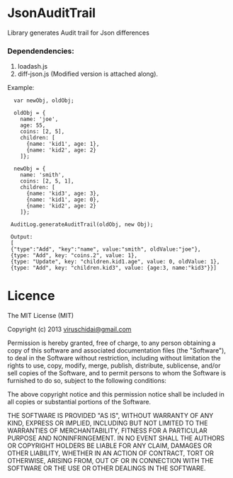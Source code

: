 # JsonAuditTrail
Library generates Audit trail for Json differences

### Dependendencies:
1. loadash.js
2. diff-json.js (Modified version is attached along).

Example:

```
  var newObj, oldObj;

  oldObj = {
    name: 'joe',
    age: 55,
    coins: [2, 5],
    children: [
      {name: 'kid1', age: 1},
      {name: 'kid2', age: 2}
    ]};

  newObj = {
    name: 'smith',
    coins: [2, 5, 1],
    children: [
      {name: 'kid3', age: 3},
      {name: 'kid1', age: 0},
      {name: 'kid2', age: 2}
    ]};

 AuditLog.generateAuditTrail(oldObj, new Obj);
 
 Output:
 [
 {"type":"Add", "key":"name", value:"smith", oldValue:"joe"},
 {type: "Add", key: "coins.2", value: 1},
 {type: "Update", key: "children.kid1.age", value: 0, oldValue: 1},
 {type: "Add", key: "children.kid3", value: {age:3, name:"kid3"}}]
```

# Licence

The MIT License (MIT)

Copyright (c) 2013 viruschidai@gmail.com

Permission is hereby granted, free of charge, to any person obtaining a copy of this software and associated documentation files (the "Software"), to deal in the Software without restriction, including without limitation the rights to use, copy, modify, merge, publish, distribute, sublicense, and/or sell copies of the Software, and to permit persons to whom the Software is furnished to do so, subject to the following conditions:

The above copyright notice and this permission notice shall be included in all copies or substantial portions of the Software.

THE SOFTWARE IS PROVIDED "AS IS", WITHOUT WARRANTY OF ANY KIND, EXPRESS OR IMPLIED, INCLUDING BUT NOT LIMITED TO THE WARRANTIES OF MERCHANTABILITY, FITNESS FOR A PARTICULAR PURPOSE AND NONINFRINGEMENT. IN NO EVENT SHALL THE AUTHORS OR COPYRIGHT HOLDERS BE LIABLE FOR ANY CLAIM, DAMAGES OR OTHER LIABILITY, WHETHER IN AN ACTION OF CONTRACT, TORT OR OTHERWISE, ARISING FROM, OUT OF OR IN CONNECTION WITH THE SOFTWARE OR THE USE OR OTHER DEALINGS IN THE SOFTWARE.
